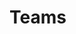 <!-- TITLE: Canadian Premier League -->
<!-- SUBTITLE: A quick summary of Canadian Premier League -->

# Teams